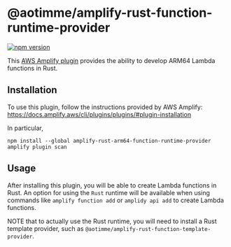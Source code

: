 # @aotimme/amplify-rust-function-runtime-provider

[![npm version](https://img.shields.io/npm/v/amplify-rust-arm64-function-runtime-provider.svg?style=flat-square)](https://www.npmjs.org/package/amplify-rust-arm64-function-runtime-provider)

This [AWS Amplify plugin](https://docs.amplify.aws/cli/plugins/plugins/) provides the ability to develop ARM64 Lambda functions in Rust.

## Installation

To use this plugin, follow the instructions provided by AWS Amplify: https://docs.amplify.aws/cli/plugins/plugins/#plugin-installation

In particular,

```shell
npm install --global amplify-rust-arm64-function-runtime-provider
amplify plugin scan
```

## Usage

After installing this plugin, you will be able to create Lambda functions in Rust. An option for using the `Rust` runtime will be available when using commands like `amplify function add` or `amplidy api add` to create Lambda functions.

NOTE that to actually use the Rust runtime, you will need to install a Rust template provider, such as `@aotimme/amplify-rust-function-template-provider`.
